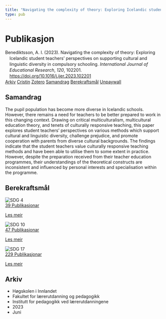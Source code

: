 ```yaml
---
title: "Navigating the complexity of theory: Exploring Icelandic student teachers’ perspectives on supporting cultural and linguistic diversity in compulsory schooling"
type: pub
---
```

<h1>Publikasjon</h1>
<article id="csl-bib-container-DHBEWXCZ" class="csl-bib-container">
  <div class="csl-bib-body" style="line-height: 1.35; padding-left: 1em; text-indent:-1em;">
  <div class="csl-entry">Benediktsson, A. I. (2023). Navigating the complexity of theory: Exploring Icelandic student teachers&#x2019; perspectives on supporting cultural and linguistic diversity in compulsory schooling. <i>International Journal of Educational Research</i>, <i>120</i>, 102201. <a href="https://doi.org/10.1016/j.ijer.2023.102201">https://doi.org/10.1016/j.ijer.2023.102201</a></div>
</div>
  <div class="csl-bib-buttons">
    <a href="#taxonomy-article-DHBEWXCZ" class="csl-bib-button">Arkiv</a>
    <a href="https://app.cristin.no/results/show.jsf?id=2154292" alt="Cristin URL" class="csl-bib-button">Cristin</a>
    <a href="http://zotero.org/groups/5022929/items/DHBEWXCZ" alt="Zotero URL" class="csl-bib-button">Zotero</a>
    <a href="#abstract-article-DHBEWXCZ" class="csl-bib-button">Samandrag</a>
    <a href="#sdg-article-DHBEWXCZ" class="csl-bib-button">Berekraftsmål</a>
    <a href="https://doi.org/10.1016/j.ijer.2023.102201" class="csl-bib-button">Unpaywall</a>
  </div>
  <div id="csl-bib-meta-container-DHBEWXCZ"></div>
</article>
<div id="csl-bib-meta-DHBEWXCZ" class="csl-bib-meta">
  <article id="abstract-article-DHBEWXCZ" class="abstract-article">
    <h1>Samandrag</h1>
    The pupil population has become more diverse in Icelandic schools. However, there remains a need for teachers to be better prepared to work in this changing context. Drawing on critical multiculturalism, multicultural education theory, and tenets of culturally responsive teaching, this paper explores student teachers’ perspectives on various methods which support cultural and linguistic diversity, challenge prejudice, and promote cooperation with parents from diverse cultural backgrounds. The findings indicate that the student teachers value culturally responsive teaching methods and have been able to utilise them to some extent in practice. However, despite the preparation received from their teacher education programmes, their understandings of the theoretical constructs are inconsistent and influenced by personal interests and specialisation within the programme.
  </article>
  <article id="sdg-article-DHBEWXCZ" class="sdg-article">
    <h1>Berekraftsmål</h1>
    <div class="sdg-container"><div id="sdg4" class="sdg">
<img src="{{< params subfolder >}}images/sdg/sdg04_no.png" class="image" alt="SDG 4">
<div class="sdg-overlay">
<a href="{{< params subfolder >}}no/archive/?sdg=4#archive" class="sdg-publication-count"><span>39</span> Publikasjonar</a>
<p><a href="https://www.fn.no/om-fn/fns-baerekraftsmaal/god-utdanning?lang=nno-NO" class="sdg-read-more">Les meir</a></p>
</div>
</div> <div id="sdg10" class="sdg">
<img src="{{< params subfolder >}}images/sdg/sdg10_no.png" class="image" alt="SDG 10">
<div class="sdg-overlay">
<a href="{{< params subfolder >}}no/archive/?sdg=10#archive" class="sdg-publication-count"><span>47</span> Publikasjonar</a>
<p><a href="https://www.fn.no/om-fn/fns-baerekraftsmaal/mindre-ulikhet?lang=nno-NO" class="sdg-read-more">Les meir</a></p>
</div>
</div> <div id="sdg17" class="sdg">
<img src="{{< params subfolder >}}images/sdg/sdg17_no.png" class="image" alt="SDG 17">
<div class="sdg-overlay">
<a href="{{< params subfolder >}}no/archive/?sdg=17#archive" class="sdg-publication-count"><span>229</span> Publikasjonar</a>
<p><a href="https://www.fn.no/om-fn/fns-baerekraftsmaal/samarbeid-for-aa-naa-maalene?lang=nno-NO" class="sdg-read-more">Les meir</a></p>
</div>
</div></div>
  </article>
  <article id="taxonomy-article-DHBEWXCZ" class="taxonomy-article">
    <h1>Arkiv</h1>
    <ul>
      <li>Høgskolen i Innlandet</li>
      <li>Fakultet for lærerutdanning og pedagogikk</li>
      <li>Institutt for pedagogikk ved lærerutdanningene</li>
      <li>2023</li>
      <li>Juni</li>
    </ul>
  </article>
</div>
